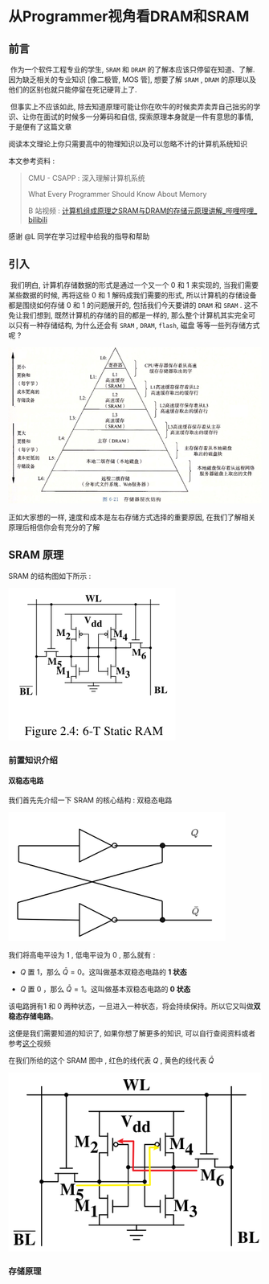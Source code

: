 # 从Programmer视角看DRAM和SRAM

## 前言

​		作为一个软件工程专业的学生, `SRAM` 和 `DRAM` 的了解本应该只停留在知道、了解. 因为缺乏相关的专业知识 [像二极管, MOS 管], 想要了解 `SRAM` , `DRAM` 的原理以及他们的区别也就只能停留在死记硬背上了.

​		但事实上不应该如此, 除去知道原理可能让你在吹牛的时候卖弄卖弄自己拙劣的学识、让你在面试的时候多一分筹码和自信, 探索原理本身就是一件有意思的事情, 于是便有了这篇文章

​		阅读本文理论上你只需要高中的物理知识以及可以忽略不计的计算机系统知识

本文参考资料 :

> CMU - CSAPP : 深入理解计算机系统
>
> What Every Programmer Should Know About Memory
>
> B 站视频 : [计算机组成原理之SRAM与DRAM的存储元原理讲解_哔哩哔哩_ bilibili](https://www.bilibili.com/video/BV1Qq4y137pq/?spm_id_from=333.337.search-card.all.click&vd_source=8838e4a19bf1a6234c3eef010864f3cf)

感谢 @L 同学在学习过程中给我的指导和帮助



## 引入

​		我们明白, 计算机存储数据的形式是通过一个又一个 $0$ 和 $1$ 来实现的, 当我们需要某些数据的时候, 再将这些 $0$ 和 $1$ 解码成我们需要的形式, 所以计算机的存储设备都是围绕如何存储 $0$ 和 $1$ 的问题展开的, 包括我们今天要讲的 `DRAM` 和 `SRAM` . 这不免让我们想到, 既然计算机的存储的目的都是一样的, 那么整个计算机其实完全可以只有一种存储结构, 为什么还会有 `SRAM` , `DRAM`, `flash`, 磁盘 等等一些列存储方式呢 ?

![RAM-intro-0](img/RAM-intro-0.png)

正如大家想的一样, 速度和成本是左右存储方式选择的重要原因, 在我们了解相关原理后相信你会有充分的了解



## SRAM 原理

SRAM 的结构图如下所示 : 

![RAM-intro-1](img/RAM-intro-1.png)

### 前置知识介绍

#### 双稳态电路

我们首先先介绍一下 SRAM 的核心结构 : 双稳态电路

![RAM-intro-2](img/RAM-intro-2.png)

我们将高电平设为 $1$ , 低电平设为 $0$ , 那么就有 : 

- $Q$ 置 $1$，那么 $\bar{Q}=0$。这叫做基本双稳态电路的 **$1$ 状态**

- $Q$ 置 $0$ ，那么 $\bar{Q}=1$。这叫做基本双稳态电路的 **$0$ 状态**

该电路拥有$1$ 和 $0$ 两种状态，一旦进入一种状态，将会持续保持。所以它又叫做**双稳态存储电路**。

这便是我们需要知道的知识了, 如果你想了解更多的知识, 可以自行查阅资料或者参考[这个](https://www.bilibili.com/video/BV1dV4y1x7vb/?spm_id_from=333.337.search-card.all.click&vd_source=8838e4a19bf1a6234c3eef010864f3cf)视频

在我们所给的这个 SRAM 图中 ,  红色的线代表 $Q$ , 黄色的线代表 $\bar{Q}$

![RAM-intro-3](img/RAM-intro-3.png)



### 存储原理



